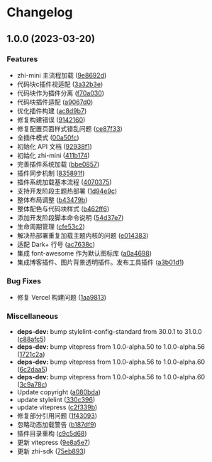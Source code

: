 # Changelog

## 1.0.0 (2023-03-20)


### Features

* zhi-mini 主流程加载 ([9e8692d](https://github.com/terwer/zhi-mini/commit/9e8692dea84a54c52456c9315a93161b05d2c208))
* 代码块c插件视适配 ([3a32b3e](https://github.com/terwer/zhi-mini/commit/3a32b3e8688fea014aa08959bf42bad1a965793c))
* 代码块作为插件分离 ([f70a030](https://github.com/terwer/zhi-mini/commit/f70a030478f357fd0fbe5a23786d1ec538cf9717))
* 代码块插件适配 ([a9067d0](https://github.com/terwer/zhi-mini/commit/a9067d0875d6041eee68e4617f683e6cd7a9201e))
* 优化插件构建 ([ac8d9b7](https://github.com/terwer/zhi-mini/commit/ac8d9b7b61c16073c0a479d4e952b96805034c30))
* 修复构建错误 ([9142160](https://github.com/terwer/zhi-mini/commit/91421608145acf252ec308a358d7d3e79b6d0fc1))
* 修复配置页面样式错乱问题 ([ce87f33](https://github.com/terwer/zhi-mini/commit/ce87f336dd79c9fb21fcd6060ceaa510a6e4d806))
* 全插件模式 ([00a50fc](https://github.com/terwer/zhi-mini/commit/00a50fc947db818dd006f000c51afa6bdf8fcbc1))
* 初始化 API 文档 ([92938f1](https://github.com/terwer/zhi-mini/commit/92938f1f65c374377ad7454e928c68ac262bedc3))
* 初始化 zhi-mini ([411b174](https://github.com/terwer/zhi-mini/commit/411b17457f9b02a050f5dfc47771627a264711e5))
* 完善插件系统加载 ([bbe0857](https://github.com/terwer/zhi-mini/commit/bbe08573929cecc98b3bc7b8cdc073b239af3d6f))
* 插件同步机制 ([835891f](https://github.com/terwer/zhi-mini/commit/835891f64e6ba8a3440229b26c70f12bf04e2647))
* 插件系统加载基本流程 ([4070375](https://github.com/terwer/zhi-mini/commit/4070375946d97eae98f560cb491e0e4e741ac003))
* 支持开发阶段主题热部署 ([1d94e9c](https://github.com/terwer/zhi-mini/commit/1d94e9ca5596a5ee1af8dfbea2ee4f5c7a699870))
* 整体布局调整 ([b43479b](https://github.com/terwer/zhi-mini/commit/b43479bf4b89cefcf9d1608bc2c09bef46122814))
* 整体配色与代码块样式 ([b462ff6](https://github.com/terwer/zhi-mini/commit/b462ff6bafaece1c43d453f4988c73d4fffa44fb))
* 添加开发阶段脚本命令说明 ([54d37e7](https://github.com/terwer/zhi-mini/commit/54d37e7868ba934b54e6b7870cf9f6fc9a7204c8))
* 生命周期管理 ([cfe53c2](https://github.com/terwer/zhi-mini/commit/cfe53c2adf65efae1eac4faaae41036b85c6490d))
* 解决热部署重复加载主题内核的问题 ([e014383](https://github.com/terwer/zhi-mini/commit/e0143833e9487b860d38ef1d89376a44c5a42e4c))
* 适配 Dark+ 行号 ([ac7638c](https://github.com/terwer/zhi-mini/commit/ac7638c59f14def4c417b154b86c761fa10ba5aa))
* 集成 font-awesome 作为默认图标库 ([a0a4698](https://github.com/terwer/zhi-mini/commit/a0a46981659b3240ffb98387c630ff1da338cab9))
* 集成博客插件、图片背景透明插件。发布工具插件 ([a3b01d1](https://github.com/terwer/zhi-mini/commit/a3b01d1e3f6a3c9777572d7e30749530ebce4a55))


### Bug Fixes

* 修复 Vercel 构建问题 ([1aa9813](https://github.com/terwer/zhi-mini/commit/1aa9813b422fcfe7a54f79d1ccbf1736abd8e900))


### Miscellaneous

* **deps-dev:** bump stylelint-config-standard from 30.0.1 to 31.0.0 ([c88afc5](https://github.com/terwer/zhi-mini/commit/c88afc52921d6d429ecabb09d3cfe747cf1f1656))
* **deps-dev:** bump vitepress from 1.0.0-alpha.50 to 1.0.0-alpha.56 ([1721c2a](https://github.com/terwer/zhi-mini/commit/1721c2a134d729538f7895d8da78be817e69517f))
* **deps-dev:** bump vitepress from 1.0.0-alpha.56 to 1.0.0-alpha.60 ([6c2daa5](https://github.com/terwer/zhi-mini/commit/6c2daa5ff0b01f466b49271bf417c0733460ed31))
* **deps-dev:** bump vitepress from 1.0.0-alpha.56 to 1.0.0-alpha.60 ([3c9a78c](https://github.com/terwer/zhi-mini/commit/3c9a78ca9f6fb79b1ebfa056db0a6fdf9cf0e4cc))
* Update copyright ([a080bda](https://github.com/terwer/zhi-mini/commit/a080bda80d2a64a026eedf4007e9b7396e8b3fb8))
* update stylelint ([330c396](https://github.com/terwer/zhi-mini/commit/330c396c19357de760727bc5828b57e9ecd92579))
* update vitepress ([c2f339b](https://github.com/terwer/zhi-mini/commit/c2f339bfef51bb29e794de7ac9b45750e587355e))
* 修复部分引用问题 ([1f43093](https://github.com/terwer/zhi-mini/commit/1f430939fd3469a11284ee8cb7a9274945847851))
* 忽略动态加载警告 ([b187df9](https://github.com/terwer/zhi-mini/commit/b187df9df33bc4fc4a0d5bce2922f345835186ca))
* 插件目录重构 ([c9c5d68](https://github.com/terwer/zhi-mini/commit/c9c5d68975a0fe2d4fa7f4724e5156e06d5429d6))
* 更新 vitepress ([9e8a5e7](https://github.com/terwer/zhi-mini/commit/9e8a5e7fe5a4d80cbdfa69e4fdf655824215fffd))
* 更新 zhi-sdk ([75eb893](https://github.com/terwer/zhi-mini/commit/75eb893e350aa4aab711d0505492b02176c38b09))
